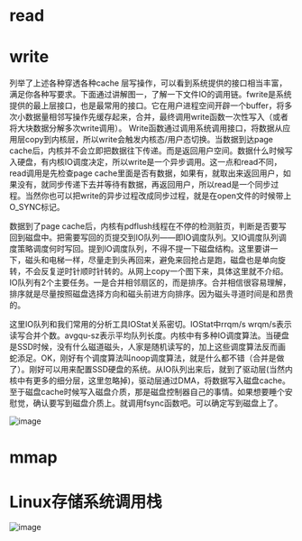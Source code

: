 # read

# write
列举了上述各种穿透各种cache 层写操作，可以看到系统提供的接口相当丰富，满足你各种写要求。下面通过讲解图一，了解一下文件IO的调用链。fwrite是系统提供的最上层接口，也是最常用的接口。它在用户进程空间开辟一个buffer，将多次小数据量相邻写操作先缓存起来，合并，最终调用write函数一次性写入（或者将大块数据分解多次write调用）。 Write函数通过调用系统调用接口，将数据从应用层copy到内核层，所以write会触发内核态/用户态切换。当数据到达page cache后，内核并不会立即把数据往下传递。而是返回用户空间。数据什么时候写入硬盘，有内核IO调度决定，所以write是一个异步调用。这一点和read不同，read调用是先检查page cache里面是否有数据，如果有，就取出来返回用户，如果没有，就同步传递下去并等待有数据，再返回用户，所以read是一个同步过程。当然你也可以把write的异步过程改成同步过程，就是在open文件的时候带上O_SYNC标记。

数据到了page cache后，内核有pdflush线程在不停的检测脏页，判断是否要写回到磁盘中。把需要写回的页提交到IO队列——即IO调度队列。又IO调度队列调度策略调度何时写回。提到IO调度队列，不得不提一下磁盘结构。这里要讲一下，磁头和电梯一样，尽量走到头再回来，避免来回抢占是跑，磁盘也是单向旋转，不会反复逆时针顺时针转的。从网上copy一个图下来，具体这里就不介绍。IO队列有2个主要任务。一是合并相邻扇区的，而是排序。合并相信很容易理解，排序就是尽量按照磁盘选择方向和磁头前进方向排序。因为磁头寻道时间是和昂贵的。

这里IO队列和我们常用的分析工具IOStat关系密切。IOStat中rrqm/s wrqm/s表示读写合并个数。avgqu-sz表示平均队列长度。内核中有多种IO调度算法。当硬盘是SSD时候，没有什么磁道磁头，人家是随机读写的，加上这些调度算法反而画蛇添足。OK，刚好有个调度算法叫noop调度算法，就是什么都不错（合并是做了）。刚好可以用来配置SSD硬盘的系统。从IO队列出来后，就到了驱动层(当然内核中有更多的细分层，这里忽略掉)，驱动层通过DMA，将数据写入磁盘cache。 至于磁盘cache时候写入磁盘介质，那是磁盘控制器自己的事情。如果想要睡个安慰觉，确认要写到磁盘介质上。就调用fsync函数吧。可以确定写到磁盘上了。 

![image](https://user-images.githubusercontent.com/56379080/183255433-d0b3233a-6be7-4aed-938e-38b5c9dd0e35.png)

# mmap

# Linux存储系统调用栈
![image](https://user-images.githubusercontent.com/56379080/183255453-1e7516a4-4d47-4aa3-9618-91992fdcef45.png)